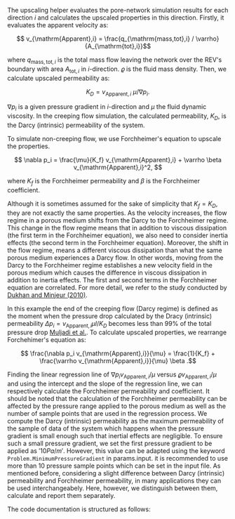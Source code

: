 The upscaling helper evaluates the pore-network simulation results for each direction $`i`$ and calculates the upscaled properties in this direction. Firstly, it evaluates the apparent velocity as:

```math
     v_{\mathrm{Apparent},i} = \frac{q_{\mathrm{mass,tot},i} / \varrho}{A_{\mathrm{tot},i}}
``` 

where $`q_{\mathrm{mass,tot},i}`$ is the total mass flow leaving the network over the REV's boundary with area
$`A_{\mathrm{tot},i}`$ in $`i`$-direction. $`\varrho `$ is the fluid mass density. Then, we calculate upscaled permeability as:

```math
 K_D = v_{\mathrm{Apparent},i}  ~ \mu / \nabla p_i.
```
$`\nabla p_i`$ is a given pressure gradient in $`i`$-direction and $`\mu`$ the fluid dynamic viscosity. In the creeping flow simulation, the calculated permeability, $`K_D`$, is the Darcy (intrinsic) permeability of the system.

To simulate non-creeping flow, we use Forchheimer's equation to upscale the properties. 
```math
 \nabla p_i = \frac{\mu}{K_f} v_{\mathrm{Apparent},i} + \varrho \beta v_{\mathrm{Apparent},i}^2, 
```
where $`K_f`$ is the Forchheimer permeability and $`\beta`$ is the Forchheimer coefficient.

Although it is sometimes assumed for the sake of simplicity that $`K_f = K_D`$, they are not exactly the same properties. As the velocity increases, the flow regime in a porous medium shifts from the Darcy to the Forchheimer regime. This change in the flow regime means that in addition to viscous dissipation (the first term in the Forchheimer equation), we also need to consider inertia effects (the second term in the Forchheimer equation). Moreover, the shift in the flow regime, means a different viscous dissipation than what the same porous medium experiences a Darcy flow. In other words, moving from the Darcy to the Forchheimer regime establishes a new velocity field in the porous medium which causes the difference in viscous dissipation in addition to inertia effects. The first and second terms in the Forchheimer equation are correlated. For more detail, we refer to the study conducted by [Dukhan and Minjeur (2010)](http://dx.doi.org/10.1007/s10934-010-9393-1).

In this example the end of the creeping flow (Darcy regime) is defined as the moment when the pressure drop calculated by the Dracy (intrinsic) permeability $`\Delta p_i = v_{\mathrm{Apparent},i} \mu l/ K_D`$ becomes less than 99% of the total pressure drop [Muljadi et al.](https://doi.org/10.1016/j.advwatres.2015.05.019).
To calculate upscaled properties, we rearrange Forchehimer's equation as:

```math
 \frac{\nabla p_i v_{\mathrm{Apparent},i}}{\mu} = \frac{1}{K_f} + \frac{\varrho v_{\mathrm{Apparent},i}}{\mu} \beta .
```
Finding the linear regression line of $`\nabla p_i v_{\mathrm{Apparent},i}/\mu `$ versus $`\varrho v_{\mathrm{Apparent},i}/\mu `$ and using the intercept and the slope of the regression line, we can respectively calculate the Forchheimer permeability and coefficient. It should be noted that the calculation of the Forchheimer permeability can be affected by the pressure range applied to the porous medium as well as the number of sample points that are used in the regression process. We compute the Darcy (intrinsic) permeability as the maximum permeability of the sample of data of the system which happens when the pressure gradient is small enough such that inertial effects are negligible. To ensure such a small pressure gradient, we set the first pressure gradient to be applied as $'10 Pa/m'$. However, this value can be adapted using the keyword `Problem.MinimumPressureGradient` in params.input. it is recommended to use more than 10 pressure sample points which can be set in the input file. As mentioned before, considering a slight difference between Darcy (intrinsic) permeability and Forchheimer permeability, in many applications they can be used interchangeabely. Here, however, we distinguish between them, calculate and report them separately.

The code documentation is structured as follows:

